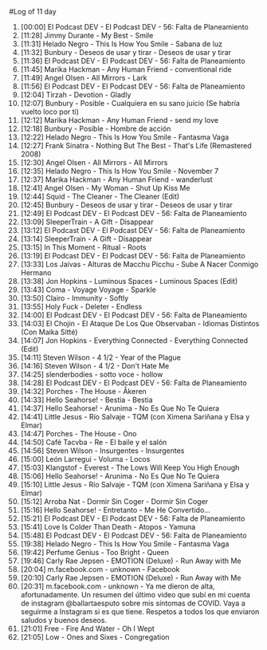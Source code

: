 #Log of 11 day

1. [00:00] El Podcast DEV - El Podcast DEV - 56: Falta de Planeamiento
1. [11:28] Jimmy Durante - My Best - Smile
1. [11:31] Helado Negro - This Is How You Smile - Sabana de luz
1. [11:32] Bunbury - Deseos de usar y tirar - Deseos de usar y tirar
1. [11:36] El Podcast DEV - El Podcast DEV - 56: Falta de Planeamiento
1. [11:45] Marika Hackman - Any Human Friend - conventional ride
1. [11:49] Angel Olsen - All Mirrors - Lark
1. [11:56] El Podcast DEV - El Podcast DEV - 56: Falta de Planeamiento
1. [12:04] Tirzah - Devotion - Gladly
1. [12:07] Bunbury - Posible - Cualquiera en su sano juicio (Se habría vuelto loco por ti)
1. [12:12] Marika Hackman - Any Human Friend - send my love
1. [12:18] Bunbury - Posible - Hombre de acción
1. [12:22] Helado Negro - This Is How You Smile - Fantasma Vaga
1. [12:27] Frank Sinatra - Nothing But The Best - That's Life (Remastered 2008)
1. [12:30] Angel Olsen - All Mirrors - All Mirrors
1. [12:35] Helado Negro - This Is How You Smile - November 7
1. [12:37] Marika Hackman - Any Human Friend - wanderlust
1. [12:41] Angel Olsen - My Woman - Shut Up Kiss Me
1. [12:44] Squid - The Cleaner - The Cleaner (Edit)
1. [12:45] Bunbury - Deseos de usar y tirar - Deseos de usar y tirar
1. [12:49] El Podcast DEV - El Podcast DEV - 56: Falta de Planeamiento
1. [13:09] SleeperTrain - A Gift - Disappear
1. [13:12] El Podcast DEV - El Podcast DEV - 56: Falta de Planeamiento
1. [13:14] SleeperTrain - A Gift - Disappear
1. [13:15] In This Moment - Ritual - Roots
1. [13:19] El Podcast DEV - El Podcast DEV - 56: Falta de Planeamiento
1. [13:33] Los Jaivas - Alturas de Macchu Picchu - Sube A Nacer Conmigo Hermano
1. [13:38] Jon Hopkins - Luminous Spaces - Luminous Spaces (Edit)
1. [13:43] Coma - Voyage Voyage - Sparkle
1. [13:50] Clairo - Immunity - Softly
1. [13:55] Holy Fuck - Deleter - Endless
1. [14:00] El Podcast DEV - El Podcast DEV - 56: Falta de Planeamiento
1. [14:03] El Chojin - El Ataque De Los Que Observaban - Idiomas Distintos (Con Maika Sitté)
1. [14:07] Jon Hopkins - Everything Connected - Everything Connected (Edit)
1. [14:11] Steven Wilson - 4 1/2 - Year of the Plague
1. [14:16] Steven Wilson - 4 1/2 - Don't Hate Me
1. [14:25] slenderbodies - sotto voce - hollow
1. [14:28] El Podcast DEV - El Podcast DEV - 56: Falta de Planeamiento
1. [14:32] Porches - The House - Åkeren
1. [14:33] Hello Seahorse! - Bestia - Bestia
1. [14:37] Hello Seahorse! - Arunima - No Es Que No Te Quiera
1. [14:41] Little Jesus - Río Salvaje - TQM (con Ximena Sariñana y Elsa y Elmar)
1. [14:47] Porches - The House - Ono
1. [14:50] Café Tacvba - Re - El baile y el salón
1. [14:56] Steven Wilson - Insurgentes - Insurgentes
1. [15:00] León Larregui - Voluma - Locos
1. [15:03] Klangstof - Everest - The Lows Will Keep You High Enough
1. [15:06] Hello Seahorse! - Arunima - No Es Que No Te Quiera
1. [15:10] Little Jesus - Río Salvaje - TQM (con Ximena Sariñana y Elsa y Elmar)
1. [15:12] Arroba Nat - Dormir Sin Coger - Dormir Sin Coger
1. [15:16] Hello Seahorse! - Entretanto - Me He Convertido...
1. [15:21] El Podcast DEV - El Podcast DEV - 56: Falta de Planeamiento
1. [15:41] Love Is Colder Than Death - Atopos - Yamuna
1. [15:48] El Podcast DEV - El Podcast DEV - 56: Falta de Planeamiento
1. [19:38] Helado Negro - This Is How You Smile - Fantasma Vaga
1. [19:42] Perfume Genius - Too Bright - Queen
1. [19:46] Carly Rae Jepsen - EMOTION (Deluxe) - Run Away with Me
1. [20:04] m.facebook.com - unknown - Facebook
1. [20:10] Carly Rae Jepsen - EMOTION (Deluxe) - Run Away with Me
1. [20:31] m.facebook.com - unknown - Ya me dieron de alta, afortunadamente. Un resumen del último video que subí en mi cuenta de instagram @ballartaesputo sobre mis síntomas de COVID. Vaya a seguirme a Instagram si es que tiene. Respetos a todos los que enviaron saludos y buenos deseos.
1. [21:01] Free - Fire And Water - Oh I Wept
1. [21:05] Low - Ones and Sixes - Congregation
